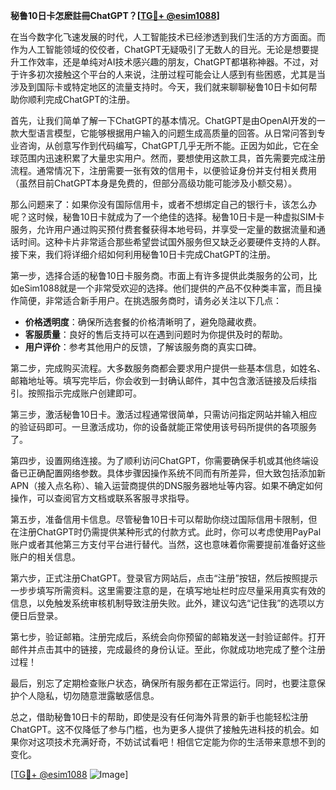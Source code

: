 **秘鲁10日卡怎麽註冊ChatGPT？[[TG💪+ @esim1088](https://t.me/s/esim1088)]**

在当今数字化飞速发展的时代，人工智能技术已经渗透到我们生活的方方面面。而作为人工智能领域的佼佼者，ChatGPT无疑吸引了无数人的目光。无论是想要提升工作效率，还是单纯对AI技术感兴趣的朋友，ChatGPT都堪称神器。不过，对于许多初次接触这个平台的人来说，注册过程可能会让人感到有些困惑，尤其是当涉及到国际卡或特定地区的流量支持时。今天，我们就来聊聊秘鲁10日卡如何帮助你顺利完成ChatGPT的注册。

首先，让我们简单了解一下ChatGPT的基本情况。ChatGPT是由OpenAI开发的一款大型语言模型，它能够根据用户输入的问题生成高质量的回答。从日常问答到专业咨询，从创意写作到代码编写，ChatGPT几乎无所不能。正因为如此，它在全球范围内迅速积累了大量忠实用户。然而，要想使用这款工具，首先需要完成注册流程。通常情况下，注册需要一张有效的信用卡，以便验证身份并支付相关费用（虽然目前ChatGPT本身是免费的，但部分高级功能可能涉及小额交易）。

那么问题来了：如果你没有国际信用卡，或者不想绑定自己的银行卡，该怎么办呢？这时候，秘鲁10日卡就成为了一个绝佳的选择。秘鲁10日卡是一种虚拟SIM卡服务，允许用户通过购买预付费套餐获得本地号码，并享受一定量的数据流量和通话时间。这种卡片非常适合那些希望尝试国外服务但又缺乏必要硬件支持的人群。接下来，我们将详细介绍如何利用秘鲁10日卡完成ChatGPT的注册。

第一步，选择合适的秘鲁10日卡服务商。市面上有许多提供此类服务的公司，比如eSim1088就是一个非常受欢迎的选择。他们提供的产品不仅种类丰富，而且操作简便，非常适合新手用户。在挑选服务商时，请务必关注以下几点：
- **价格透明度**：确保所选套餐的价格清晰明了，避免隐藏收费。
- **客服质量**：良好的售后支持可以在遇到问题时为你提供及时的帮助。
- **用户评价**：参考其他用户的反馈，了解该服务商的真实口碑。

第二步，完成购买流程。大多数服务商都会要求用户提供一些基本信息，如姓名、邮箱地址等。填写完毕后，你会收到一封确认邮件，其中包含激活链接及后续指引。按照指示完成账户创建即可。

第三步，激活秘鲁10日卡。激活过程通常很简单，只需访问指定网站并输入相应的验证码即可。一旦激活成功，你的设备就能正常使用该号码所提供的各项服务了。

第四步，设置网络连接。为了顺利访问ChatGPT，你需要确保手机或其他终端设备已正确配置网络参数。具体步骤因操作系统不同而有所差异，但大致包括添加新APN（接入点名称）、输入运营商提供的DNS服务器地址等内容。如果不确定如何操作，可以查阅官方文档或联系客服寻求指导。

第五步，准备信用卡信息。尽管秘鲁10日卡可以帮助你绕过国际信用卡限制，但在注册ChatGPT时仍需提供某种形式的付款方式。此时，你可以考虑使用PayPal账户或者其他第三方支付平台进行替代。当然，这也意味着你需要提前准备好这些账户的相关信息。

第六步，正式注册ChatGPT。登录官方网站后，点击“注册”按钮，然后按照提示一步步填写所需资料。这里需要注意的是，在填写地址栏时应尽量采用真实有效的信息，以免触发系统审核机制导致注册失败。此外，建议勾选“记住我”的选项以方便日后登录。

第七步，验证邮箱。注册完成后，系统会向你预留的邮箱发送一封验证邮件。打开邮件并点击其中的链接，完成最终的身份认证。至此，你就成功地完成了整个注册过程！

最后，别忘了定期检查账户状态，确保所有服务都在正常运行。同时，也要注意保护个人隐私，切勿随意泄露敏感信息。

总之，借助秘鲁10日卡的帮助，即使是没有任何海外背景的新手也能轻松注册ChatGPT。这不仅降低了参与门槛，也为更多人提供了接触先进科技的机会。如果你对这项技术充满好奇，不妨试试看吧！相信它定能为你的生活带来意想不到的变化。

[[TG💪+ @esim1088](https://t.me/s/esim1088) ![Image](https://i.postimg.cc/4NQfJmqS/Snipaste-2025-05-13-00-14-12.png)]